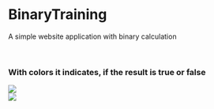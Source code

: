 # BinaryTraining
A simple website application with binary calculation

<br/>

### With colors it indicates, if the result is true or false

<div>
  <img src="https://i.gyazo.com/765fa56b12170bf95dac9768076b5537.png"/>
</div>
<div>
  <img src="https://i.gyazo.com/4b718621e8daa985ef9aa4c7e16ed327.png"/>
</div>
